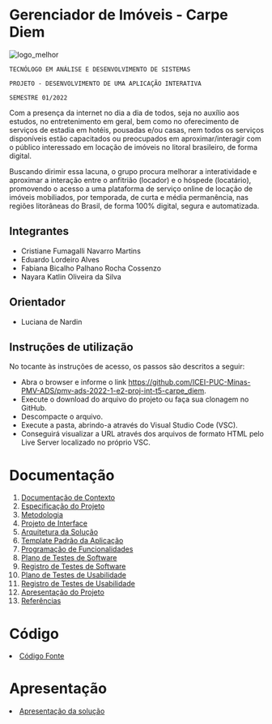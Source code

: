 # Gerenciador de Imóveis - Carpe Diem

![logo_melhor](https://user-images.githubusercontent.com/89549220/175794677-de2a14da-5ae8-4833-9556-92ce787bd595.png)

`TECNÓLOGO EM ANÁLISE E DESENVOLVIMENTO DE SISTEMAS`

`PROJETO - DESENVOLVIMENTO DE UMA APLICAÇÃO INTERATIVA`

`SEMESTRE 01/2022`


Com a presença da internet no dia a dia de todos, seja no auxílio aos estudos, no entretenimento em geral, bem como no oferecimento de serviços de estadia em hotéis, pousadas e/ou casas, nem todos os serviços disponíveis estão capacitados ou preocupados em aproximar/interagir com o público interessado em locação de imóveis no litoral brasileiro, de forma digital.

Buscando dirimir essa lacuna, o grupo procura melhorar a interatividade e aproximar a interação entre o anfitrião (locador) e o hóspede (locatário), promovendo o acesso a uma plataforma de serviço online de locação de imóveis mobiliados, por temporada, de curta e média permanência, nas regiões litorâneas do Brasil, de forma 100% digital, segura e automatizada.


## Integrantes


* Cristiane Fumagalli Navarro Martins
* Eduardo Lordeiro Alves
* Fabiana Bicalho Palhano Rocha Cossenzo
* Nayara Katlin Oliveira da Silva


## Orientador


* Luciana de Nardin


## Instruções de utilização

No tocante às instruções de acesso, os passos são descritos a seguir:

- Abra o browser e informe o link <https://github.com/ICEI-PUC-Minas-PMV-ADS/pmv-ads-2022-1-e2-proj-int-t5-carpe_diem>.
- Execute o download do arquivo do projeto ou faça sua clonagem no GitHub.
- Descompacte o arquivo.
- Execute a pasta, abrindo-a através do Visual Studio Code (VSC).
- Conseguirá visualizar a URL através dos arquivos de formato HTML pelo Live Server localizado no próprio VSC.


# Documentação

<ol>
<li><a href="docs/01-Documentação de Contexto.md"> Documentação de Contexto</a></li>
<li><a href="docs/02-Especificação do Projeto.md"> Especificação do Projeto</a></li>
<li><a href="docs/03-Metodologia.md"> Metodologia</a></li>
<li><a href="docs/04-Projeto de Interface.md"> Projeto de Interface</a></li>
<li><a href="docs/05-Arquitetura da Solução.md"> Arquitetura da Solução</a></li>
<li><a href="docs/06-Template Padrão da Aplicação.md"> Template Padrão da Aplicação</a></li>
<li><a href="docs/07-Programação de Funcionalidades.md"> Programação de Funcionalidades</a></li>
<li><a href="docs/08-Plano de Testes de Software.md"> Plano de Testes de Software</a></li>
<li><a href="docs/09-Registro de Testes de Software.md"> Registro de Testes de Software</a></li>
<li><a href="docs/10-Plano de Testes de Usabilidade.md"> Plano de Testes de Usabilidade</a></li>
<li><a href="docs/11-Registro de Testes de Usabilidade.md"> Registro de Testes de Usabilidade</a></li>
<li><a href="docs/12-Apresentação do Projeto.md"> Apresentação do Projeto</a></li>
<li><a href="docs/13-Referências.md"> Referências</a></li>
</ol>

# Código

<li><a href="src/README.md"> Código Fonte</a></li>

# Apresentação

<li><a href="presentation/README.md"> Apresentação da solução</a></li>
